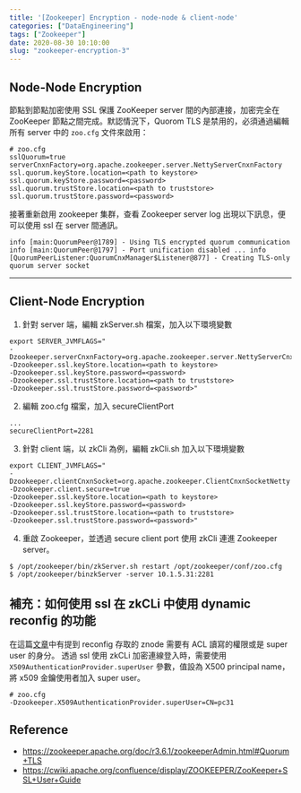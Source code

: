 ```yaml
---
title: '[Zookeeper] Encryption - node-node & client-node'
categories: ["DataEngineering"]
tags: ["Zookeeper"]
date: 2020-08-30 10:10:00
slug: "zookeeper-encryption-3"
---
```

## Node-Node Encryption 
節點到節點加密使用 SSL 保護 ZooKeeper server 間的內部連接，加密完全在 ZooKeeper 節點之間完成。默認情況下，Quorom TLS 是禁用的，必須通過編輯所有 server 中的 `zoo.cfg` 文件來啟用：
<!--more-->
```
# zoo.cfg
sslQuorum=true
serverCnxnFactory=org.apache.zookeeper.server.NettyServerCnxnFactory
ssl.quorum.keyStore.location=<path to keystore>
ssl.quorum.keyStore.password=<password>
ssl.quorum.trustStore.location=<path to truststore>
ssl.quorum.trustStore.password=<password>
```
接著重新啟用 zookeeper 集群，查看 Zookeeper server log 出現以下訊息，便可以使用 ssl 在 server 間通訊。
```
info [main:QuorumPeer@1789] - Using TLS encrypted quorum communication info [main:QuorumPeer@1797] - Port unification disabled ... info [QuorumPeerListener:QuorumCnxManager$Listener@877] - Creating TLS-only quorum server socket
```
-------------------------------

## Client-Node Encryption
1. 針對 server 端，編輯 zkServer.sh 檔案，加入以下環境變數
```
export SERVER_JVMFLAGS="
-Dzookeeper.serverCnxnFactory=org.apache.zookeeper.server.NettyServerCnxnFactory
-Dzookeeper.ssl.keyStore.location=<path to keystore>
-Dzookeeper.ssl.keyStore.password=<password>
-Dzookeeper.ssl.trustStore.location=<path to truststore>
-Dzookeeper.ssl.trustStore.password=<password>"
```

2. 編輯 zoo.cfg 檔案，加入 secureClientPort
```
...
secureClientPort=2281
```

3. 針對 client 端，以 zkCli 為例，編輯 zkCli.sh 加入以下環境變數
```
export CLIENT_JVMFLAGS="
-Dzookeeper.clientCnxnSocket=org.apache.zookeeper.ClientCnxnSocketNetty 
-Dzookeeper.client.secure=true 
-Dzookeeper.ssl.keyStore.location=<path to keystore>
-Dzookeeper.ssl.keyStore.password=<password>
-Dzookeeper.ssl.trustStore.location=<path to truststore>
-Dzookeeper.ssl.trustStore.password=<password>"
```

4. 重啟 Zookeeper，並透過 secure client port 使用 zkCli 連進 Zookeeper server。
```
$ /opt/zookeeper/bin/zkServer.sh restart /opt/zookeeper/conf/zoo.cfg
$ /opt/zookeeper/binzkServer -server 10.1.5.31:2281
```


## 補充：如何使用 ssl 在 zkCLi 中使用 dynamic reconfig 的功能

在這篇[文章](https://ulahsieh.netlify.app/p/zookeeper-dynamic-configuration/)中有提到 reconfig 存取的 znode 需要有 ACL 讀寫的權限或是 super user 的身分。
透過 ssl 使用 zkCLi 加密連線登入時，需要使用 `X509AuthenticationProvider.superUser` 參數，值設為 X500 principal name，將 x509 金鑰使用者加入 super user。
```
# zoo.cfg
-Dzookeeper.X509AuthenticationProvider.superUser=CN=pc31
```

## Reference
- https://zookeeper.apache.org/doc/r3.6.1/zookeeperAdmin.html#Quorum+TLS
- https://cwiki.apache.org/confluence/display/ZOOKEEPER/ZooKeeper+SSL+User+Guide